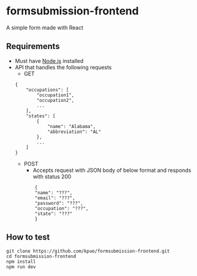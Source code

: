 # formsubmission-frontend
A simple form made with React
## Requirements

+ Must have [Node.js](https://nodejs.org/) installed
+ API that handles the following requests
    + GET
    ```
    {
        "occupations": [
            "occupation1",
            "occupation2",
            ...
        ],
        "states": [
            {
                "name": "Alabama",
                "abbreviation": "AL"
            },
            ...
        ]
    }
    ```
    + POST
        + Accepts request with JSON body of below format and responds with status 200
        ```
            {
            "name": "???",
            "email": "???",
            "password": "???",
            "occupation": "???",
            "state": "???"
            }
         ```


## How to test
```
git clone https://github.com/kpue/formsubmission-frontend.git
cd formsubmission-frontend
npm install
npm run dev
```

